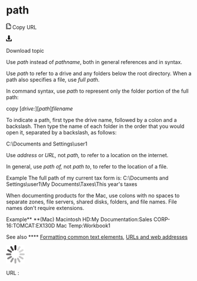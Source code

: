# path

![Copy URL](media/path/Copy.png)
Copy URL

![Download](media/path/Download.png)

Download topic

Use *path* instead of *pathname*, both in general references and in syntax. 

Use *path* to refer to a drive and any folders below the root directory. When a path also specifies a file, use *full path*.

In command syntax, use *path* to represent only the folder portion of the full path:

copy \[*drive:*\]\[*path*\]*filename*

To
indicate a path, first type the drive name, followed by a colon and a
backslash. Then type the name of each folder in the order that you would
open it, separated by a backslash, as follows:

C:\\Documents and Settings\\user1

Use *address* or *URL,* not *path,* to refer to a location on the internet.

In general, use *path of,* not *path to*, to refer to the location of a file.

Example
The full path of my current tax form is:
C:\\Documents and Settings\\user1\\My Documents\\Taxes\\This year's taxes

When
documenting products for the Mac, use colons with no spaces to
separate zones, file servers, shared disks, folders, and file
names. File names don't require extensions.

Example**
**(Mac) Macintosh HD:My Documentation:Sales CORP-16:TOMCAT:EX130D Mac Temp:Workbook1

See also **** [Formatting common text elements](https://worldready.cloudapp.net/Styleguide/Read?id=2700&topicid=36402), [URLs and web addresses](https://worldready.cloudapp.net/Styleguide/Read?id=2700&topicid=34905)

![In progress](media/path/activity-large.gif)

URL :
